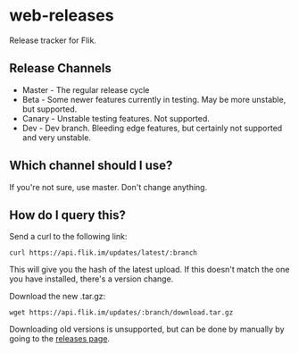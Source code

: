# web-releases
Release tracker for Flik.

## Release Channels

* Master - The regular release cycle
* Beta - Some newer features currently in testing. May be more unstable, but supported.
* Canary - Unstable testing features. Not supported.
* Dev - Dev branch. Bleeding edge features, but certainly not supported and very unstable.

## Which channel should I use?

If you're not sure, use master. Don't change anything.

## How do I query this?

Send a curl to the following link:
```
curl https://api.flik.im/updates/latest/:branch
```

This will give you the hash of the latest upload. If this doesn't match the one you have installed, there's a version change.

Download the new .tar.gz:
```
wget https://api.flik.im/updates/:branch/download.tar.gz
```

Downloading old versions is unsupported, but can be done by manually by going to the [releases page](/releases).
